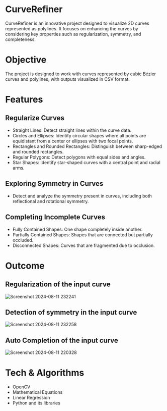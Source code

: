 # CurveRefiner
CurveRefiner is an innovative project designed to visualize 2D curves represented as polylines. It focuses on enhancing the curves by considering key properties such as regularization, symmetry, and completeness.

# Objective
The project is designed to work with curves represented by cubic Bézier curves and polylines, with outputs visualized in CSV format.


# Features
## Regularize Curves
- Straight Lines: Detect straight lines within the curve data.
- Circles and Ellipses: Identify circular shapes where all points are equidistant from a center or ellipses with two focal points.
- Rectangles and Rounded Rectangles: Distinguish between sharp-edged and rounded rectangles.
- Regular Polygons: Detect polygons with equal sides and angles.
- Star Shapes: Identify star-shaped curves with a central point and radial arms.

## Exploring Symmetry in Curves
-  Detect and analyze the symmetry present in curves, including both reflectional and rotational symmetry.

## Completing Incomplete Curves
- Fully Contained Shapes: One shape completely inside another.
- Partially Contained Shapes: Shapes that are connected but partially occluded.
- Disconnected Shapes: Curves that are fragmented due to occlusion.

# Outcome
## Regularization of the input curve
![Screenshot 2024-08-11 232241](https://github.com/user-attachments/assets/4c0c7cde-1472-42df-8806-b9f271a1aa90)

## Detection of symmetry in the input curve
![Screenshot 2024-08-11 232258](https://github.com/user-attachments/assets/1eefabf4-6c67-48e2-9cc8-81fe0f978a3c)

## Auto Completion of the input curve
![Screenshot 2024-08-11 220328](https://github.com/user-attachments/assets/8daa8232-7672-4b24-9243-581bc5619f2b)


# Tech & Algorithms
- OpenCV
- Mathematical Equations
- Linear Regression
- Python and its libraries





